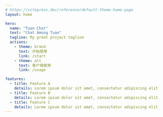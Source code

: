 ```yaml
---
# https://vitepress.dev/reference/default-theme-home-page
layout: home

hero:
  name: "Tuan Chat"
  text: "Chat Among Tuan"
  tagline: My great project tagline
  actions:
    - theme: brand
      text: 开始使用
      link: /start
    - theme: alt
      text: 客户端使用
      link: /usage

features:
  - title: Feature A
    details: Lorem ipsum dolor sit amet, consectetur adipiscing elit
  - title: Feature B
    details: Lorem ipsum dolor sit amet, consectetur adipiscing elit
  - title: Feature C
    details: Lorem ipsum dolor sit amet, consectetur adipiscing elit
---
```


